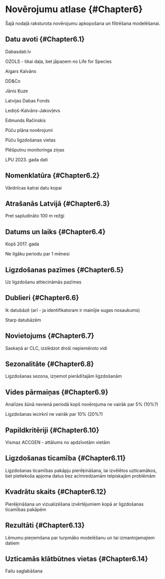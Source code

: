 # Novērojumu atlase {#Chapter6}

Šajā nodaļā raksturota novērojumu apkopošana un filtrēšana modelēšanai.

## Datu avoti {#Chapter6.1}

Dabasdati.lv

OZOLS - tikai daļa, bet jāpaņem no Life for Species

Aigars Kalvāns

DD&Co

Jānis Ķuze

Latvijas Dabas Fonds

Lediņš-Kalvāns-Jakovļevs

Edmunds Račinskis

Pūču plāna novērojumi

Pūču ligzdošanas vietas

Plēšputnu monitoringa ziņas

LPU 2023. gada dati




## Nomenklatūra {#Chapter6.2}

Vārdnīcas katrai datu kopai

## Atrašanās Latvijā {#Chapter6.3}

Pret sapludināto 100 m režģi

## Datums un laiks {#Chapter6.4}

Kopš 2017. gada

Ne ilgāku periodu par 1 mēnesi

## Ligzdošanas pazīmes {#Chapter6.5}

Uz ligzdošanu attiecināmās pazīmes

## Dublieri {#Chapter6.6}

Ik datubāzē (arī - ja identifikatoram ir mainījie sugas nosaukums)

Starp datubāzēm

## Novietojums {#Chapter6.7}

Saskaņā ar CLC, izslēdzot droši nepiemēroto vidi

## Sezonalitāte {#Chapter6.8}

Ligzdošanas sezona, izņemot pierādītajām ligzdošanām

## Vides pārmaiņas {#Chapter6.9}

Analīzes šūnā nevienā periodā kopš novērojuma ne vairāk par 5% (10%?)

Ligzdošanas iecirknī ne vairāk par 10% (20%?)

## Papildkritēriji {#Chapter6.10}

Vismaz ACCGEN - attālums no apdzīvotām vietām


## Ligzdošanas ticamība {#Chapter6.11}

Ligzdošanas ticamības pakāpju pierēķināšana, lai izvēlētos uzticamākos, bet pietiekoša apjoma datus bez acīmredzamām telpiskajām problēmām

## Kvadrātu skaits {#Chapter6.12}

Pierēķināšana un vizualizēšana izvērtējumiem kopā ar ligzdošanas ticamības pakāpēm

## Rezultāti {#Chapter6.13}

Lēmumu pieņemšana par turpmāko modelēšanu un tai izmantojamajiem datiem

## Uzticamās klātbūtnes vietas {#Chapter6.14}

Failu saglabāšana
